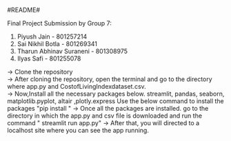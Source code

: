 #README#

Final Project Submission by Group 7: 
1. Piyush Jain - 801257214
2. Sai Nikhil Botla - 801269341
3. Tharun Abhinav Suraneni - 801308975
4. Ilyas Safi - 801255078


-> Clone the repository\
-> After cloning the repository, open the terminal and go to the directory where app.py and CostofLivingIndexdataset.csv.\
-> Now,Install all the necessary packages below.
    streamlit, pandas, seaborn, matplotlib.pyplot, altair ,plotly.express
    Use the below command to install the packages
    "pip install <packagename>"
-> Once all the packages are installed. go to the directory in which the app.py and csv file is downloaded and run the command " streamlit run app.py"
-> After that, you will directed to a localhost site where you can see the app running. 

